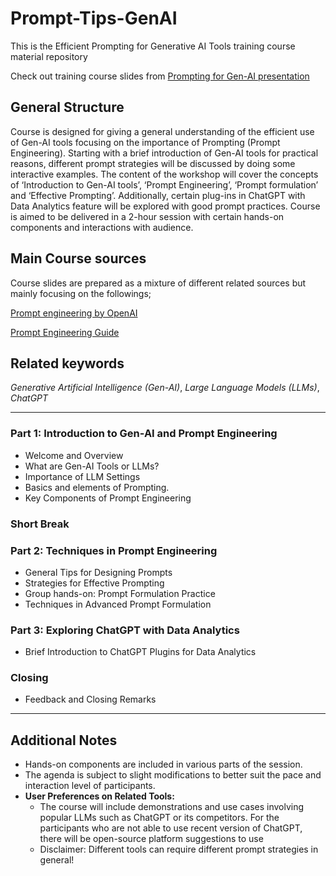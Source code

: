 # Prompt-Tips-GenAI
This is the Efficient Prompting for Generative AI Tools training course material repository

Check out training course slides from [Prompting for Gen-AI presentation](https://dcs-training.github.io/Prompt-Tips-GenAI/docs/Prompting_GenAI.html)


## General Structure 

Course is designed for giving a general understanding of the efficient use of Gen-AI tools focusing on the importance of Prompting (Prompt Engineering). Starting with a brief introduction of Gen-AI tools for practical reasons, different prompt strategies will be discussed by doing some interactive examples. The content of the workshop will cover the concepts of ‘Introduction to Gen-AI tools’, ‘Prompt Engineering’, ‘Prompt formulation’ and ‘Effective Prompting’. Additionally, certain plug-ins in ChatGPT with Data Analytics feature will be explored with good prompt practices. Course is aimed to be delivered in a 2-hour session with certain hands-on components and interactions with audience.

## Main Course sources 

Course slides are prepared as a mixture of different related sources but mainly focusing on the followings;

[Prompt engineering by OpenAI](https://platform.openai.com/docs/guides/prompt-engineering)

[Prompt Engineering Guide](https://www.promptingguide.ai/)

## Related keywords

*Generative Artificial Intelligence (Gen-AI)*, *Large Language Models (LLMs)*, *ChatGPT*

---
### Part 1: Introduction to Gen-AI and Prompt Engineering
- Welcome and Overview
- What are Gen-AI Tools or LLMs?
- Importance of LLM Settings
- Basics and elements of Prompting. 
- Key Components of Prompt Engineering

### Short Break

### Part 2: Techniques in Prompt Engineering 
- General Tips for Designing Prompts
- Strategies for Effective Prompting
- Group hands-on: Prompt Formulation Practice
- Techniques in Advanced Prompt Formulation

### Part 3: Exploring ChatGPT with Data Analytics
- Brief Introduction to ChatGPT Plugins for Data Analytics

### Closing
- Feedback and Closing Remarks
---

## Additional Notes
- Hands-on components are included in various parts of the session.
- The agenda is subject to slight modifications to better suit the pace and interaction level of participants.
- **User Preferences on Related Tools:**
  * The course will include demonstrations and use cases involving popular LLMs such as ChatGPT or its competitors. For the participants who are not able to use recent version of ChatGPT, there will be open-source platform suggestions to use
  * Disclaimer: Different tools can require different prompt strategies in general!
